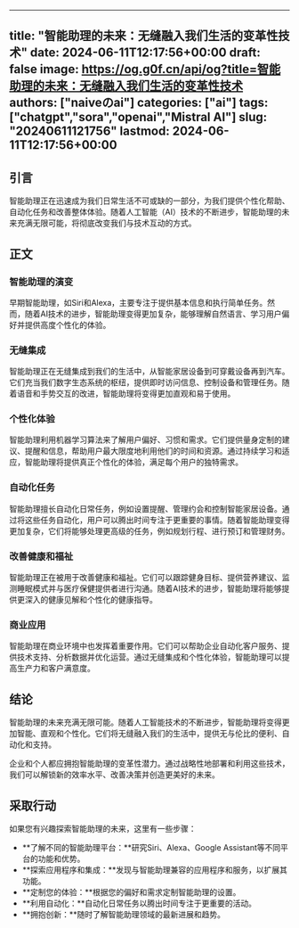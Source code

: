 
---
title: "智能助理的未来：无缝融入我们生活的变革性技术"
date: 2024-06-11T12:17:56+00:00
draft: false
image: https://og.g0f.cn/api/og?title=智能助理的未来：无缝融入我们生活的变革性技术
authors: ["naiveのai"]
categories: ["ai"]
tags: ["chatgpt","sora","openai","Mistral AI"]
slug: "20240611121756"
lastmod: 2024-06-11T12:17:56+00:00
---
## 引言

智能助理正在迅速成为我们日常生活不可或缺的一部分，为我们提供个性化帮助、自动化任务和改善整体体验。随着人工智能（AI）技术的不断进步，智能助理的未来充满无限可能，将彻底改变我们与技术互动的方式。

## 正文

### 智能助理的演变

早期智能助理，如Siri和Alexa，主要专注于提供基本信息和执行简单任务。然而，随着AI技术的进步，智能助理变得更加复杂，能够理解自然语言、学习用户偏好并提供高度个性化的体验。

### 无缝集成

智能助理正在无缝集成到我们的生活中，从智能家居设备到可穿戴设备再到汽车。它们充当我们数字生态系统的枢纽，提供即时访问信息、控制设备和管理任务。随着语音和手势交互的改进，智能助理将变得更加直观和易于使用。

### 个性化体验

智能助理利用机器学习算法来了解用户偏好、习惯和需求。它们提供量身定制的建议、提醒和信息，帮助用户最大限度地利用他们的时间和资源。通过持续学习和适应，智能助理将提供真正个性化的体验，满足每个用户的独特需求。

### 自动化任务

智能助理擅长自动化日常任务，例如设置提醒、管理约会和控制智能家居设备。通过将这些任务自动化，用户可以腾出时间专注于更重要的事情。随着智能助理变得更加复杂，它们将能够处理更高级的任务，例如规划行程、进行预订和管理财务。

### 改善健康和福祉

智能助理正在被用于改善健康和福祉。它们可以跟踪健身目标、提供营养建议、监测睡眠模式并与医疗保健提供者进行沟通。随着AI技术的进步，智能助理将能够提供更深入的健康见解和个性化的健康指导。

### 商业应用

智能助理在商业环境中也发挥着重要作用。它们可以帮助企业自动化客户服务、提供技术支持、分析数据并优化运营。通过无缝集成和个性化体验，智能助理可以提高生产力和客户满意度。

## 结论

智能助理的未来充满无限可能。随着人工智能技术的不断进步，智能助理将变得更加智能、直观和个性化。它们将无缝融入我们的生活中，提供无与伦比的便利、自动化和支持。

企业和个人都应拥抱智能助理的变革性潜力。通过战略性地部署和利用这些技术，我们可以解锁新的效率水平、改善决策并创造更美好的未来。

## 采取行动

如果您有兴趣探索智能助理的未来，这里有一些步骤：

* **了解不同的智能助理平台：**研究Siri、Alexa、Google Assistant等不同平台的功能和优势。
* **探索应用程序和集成：**发现与智能助理兼容的应用程序和服务，以扩展其功能。
* **定制您的体验：**根据您的偏好和需求定制智能助理的设置。
* **利用自动化：**自动化日常任务以腾出时间专注于更重要的活动。
* **拥抱创新：**随时了解智能助理领域的最新进展和趋势。
